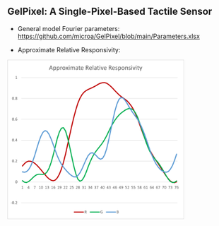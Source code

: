 ## GelPixel: A Single-Pixel-Based Tactile Sensor


* General model Fourier parameters: 
https://github.com/microa/GelPixel/blob/main/Parameters.xlsx

* Approximate Relative Responsivity:
<img src="https://github.com/microa/GelPixel/blob/main/Picture2.png" width="400px">
